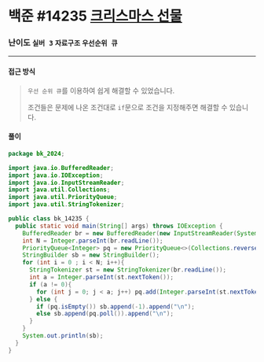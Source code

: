 # 백준 #14235 [크리스마스 선물](https://www.acmicpc.net/problem/14235)

### 난이도 `실버 3` `자료구조`  `우선순위 큐`

---

#### 접근 방식

> `우선 순위 큐`를 이용하여 쉽게 해결할 수 있었습니다.
>
> 조건들은 문제에 나온 조건대로 `if`문으로 조건을 지정해주면 해결할 수 있습니다.

#### 풀이

```java
package bk_2024;

import java.io.BufferedReader;
import java.io.IOException;
import java.io.InputStreamReader;
import java.util.Collections;
import java.util.PriorityQueue;
import java.util.StringTokenizer;

public class bk_14235 {
  public static void main(String[] args) throws IOException {
    BufferedReader br = new BufferedReader(new InputStreamReader(System.in));
    int N = Integer.parseInt(br.readLine());
    PriorityQueue<Integer> pq = new PriorityQueue<>(Collections.reverseOrder());
    StringBuilder sb = new StringBuilder();
    for (int i = 0 ; i < N; i++){
      StringTokenizer st = new StringTokenizer(br.readLine());
      int a = Integer.parseInt(st.nextToken());
      if (a != 0){
        for (int j = 0; j < a; j++) pq.add(Integer.parseInt(st.nextToken()));
      } else {
        if (pq.isEmpty()) sb.append(-1).append("\n");
        else sb.append(pq.poll()).append("\n");
      }
    }
    System.out.println(sb);
  }
}
```

